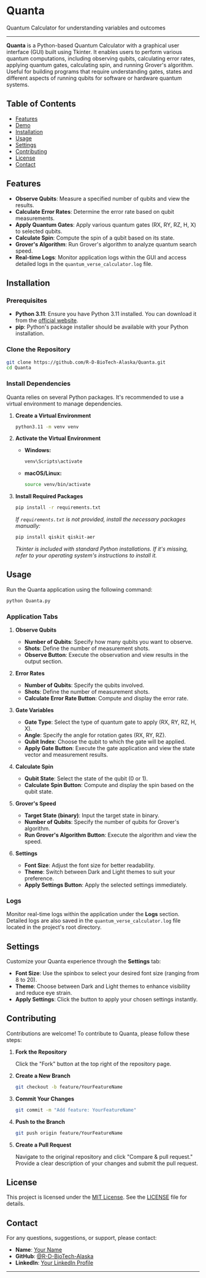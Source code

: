 # Quanta
Quantum Calculator for understanding variables and outcomes

---

**Quanta** is a Python-based Quantum Calculator with a graphical user interface (GUI) built using Tkinter. It enables users to perform various quantum computations, including observing qubits, calculating error rates, applying quantum gates, calculating spin, and running Grover's algorithm. Useful for building programs that require understanding gates, states and different aspects of running qubits for software or hardware quantum systems.

## Table of Contents

- [Features](#features)
- [Demo](#demo)
- [Installation](#installation)
- [Usage](#usage)
- [Settings](#settings)
- [Contributing](#contributing)
- [License](#license)
- [Contact](#contact)

## Features

- **Observe Qubits**: Measure a specified number of qubits and view the results.
- **Calculate Error Rates**: Determine the error rate based on qubit measurements.
- **Apply Quantum Gates**: Apply various quantum gates (RX, RY, RZ, H, X) to selected qubits.
- **Calculate Spin**: Compute the spin of a qubit based on its state.
- **Grover's Algorithm**: Run Grover's algorithm to analyze quantum search speed.
- **Real-time Logs**: Monitor application logs within the GUI and access detailed logs in the `quantum_verse_calculator.log` file.


## Installation

### Prerequisites

- **Python 3.11**: Ensure you have Python 3.11 installed. You can download it from the [official website](https://www.python.org/downloads/).
- **pip**: Python's package installer should be available with your Python installation.

### Clone the Repository

```bash
git clone https://github.com/R-D-BioTech-Alaska/Quanta.git
cd Quanta
```

### Install Dependencies

Quanta relies on several Python packages. It's recommended to use a virtual environment to manage dependencies.

1. **Create a Virtual Environment**

    ```bash
    python3.11 -m venv venv
    ```

2. **Activate the Virtual Environment**

    - **Windows:**

        ```bash
        venv\Scripts\activate
        ```

    - **macOS/Linux:**

        ```bash
        source venv/bin/activate
        ```

3. **Install Required Packages**

    ```bash
    pip install -r requirements.txt
    ```

    *If `requirements.txt` is not provided, install the necessary packages manually:*

    ```bash
    pip install qiskit qiskit-aer
    ```

    *Tkinter is included with standard Python installations. If it's missing, refer to your operating system's instructions to install it.*

## Usage

Run the Quanta application using the following command:

```bash
python Quanta.py
```

### Application Tabs

1. **Observe Qubits**
    - **Number of Qubits**: Specify how many qubits you want to observe.
    - **Shots**: Define the number of measurement shots.
    - **Observe Button**: Execute the observation and view results in the output section.

2. **Error Rates**
    - **Number of Qubits**: Specify the qubits involved.
    - **Shots**: Define the number of measurement shots.
    - **Calculate Error Rate Button**: Compute and display the error rate.

3. **Gate Variables**
    - **Gate Type**: Select the type of quantum gate to apply (RX, RY, RZ, H, X).
    - **Angle**: Specify the angle for rotation gates (RX, RY, RZ).
    - **Qubit Index**: Choose the qubit to which the gate will be applied.
    - **Apply Gate Button**: Execute the gate application and view the state vector and measurement results.

4. **Calculate Spin**
    - **Qubit State**: Select the state of the qubit (0 or 1).
    - **Calculate Spin Button**: Compute and display the spin based on the qubit state.

5. **Grover's Speed**
    - **Target State (binary)**: Input the target state in binary.
    - **Number of Qubits**: Specify the number of qubits for Grover's algorithm.
    - **Run Grover's Algorithm Button**: Execute the algorithm and view the speed.

6. **Settings**
    - **Font Size**: Adjust the font size for better readability.
    - **Theme**: Switch between Dark and Light themes to suit your preference.
    - **Apply Settings Button**: Apply the selected settings immediately.

### Logs

Monitor real-time logs within the application under the **Logs** section. Detailed logs are also saved in the `quantum_verse_calculator.log` file located in the project's root directory.

## Settings

Customize your Quanta experience through the **Settings** tab:

- **Font Size**: Use the spinbox to select your desired font size (ranging from 8 to 20).
- **Theme**: Choose between Dark and Light themes to enhance visibility and reduce eye strain.
- **Apply Settings**: Click the button to apply your chosen settings instantly.

## Contributing

Contributions are welcome! To contribute to Quanta, please follow these steps:

1. **Fork the Repository**

    Click the "Fork" button at the top right of the repository page.

2. **Create a New Branch**

    ```bash
    git checkout -b feature/YourFeatureName
    ```

3. **Commit Your Changes**

    ```bash
    git commit -m "Add feature: YourFeatureName"
    ```

4. **Push to the Branch**

    ```bash
    git push origin feature/YourFeatureName
    ```

5. **Create a Pull Request**

    Navigate to the original repository and click "Compare & pull request." Provide a clear description of your changes and submit the pull request.

## License

This project is licensed under the [MIT License](https://github.com/R-D-BioTech-Alaska/Quanta/blob/main/LICENSE). See the [LICENSE](LICENSE) file for details.

## Contact

For any questions, suggestions, or support, please contact:

- **Name**: [Your Name](mailto:your.email@example.com)
- **GitHub**: [@R-D-BioTech-Alaska](https://github.com/R-D-BioTech-Alaska)
- **LinkedIn**: [Your LinkedIn Profile](https://www.linkedin.com/in/yourprofile)

---
